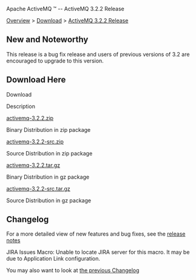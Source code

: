 Apache ActiveMQ ™ -- ActiveMQ 3.2.2 Release 

[Overview](overview.html) > [Download](download.html) > [ActiveMQ 3.2.2 Release](activemq-322-release.html)


New and Noteworthy
------------------

This release is a bug fix release and users of previous versions of 3.2 are encouraged to upgrade to this version.

Download Here
-------------

Download

Description

[activemq-3.2.2.zip](http://dist.codehaus.org/activemq/distributions/activemq-3.2.2.zip)

Binary Distribution in zip package

[activemq-3.2.2-src.zip](http://dist.codehaus.org/activemq/distributions/activemq-3.2.2-src.zip)

Source Distribution in zip package

[activemq-3.2.2.tar.gz](http://dist.codehaus.org/activemq/distributions/activemq-3.2.2.tar.gz)

Binary Distribution in gz package

[activemq-3.2.2-src.tar.gz](http://dist.codehaus.org/activemq/distributions/activemq-3.2.2-src.tar.gz)

Source Distribution in gz package

Changelog
---------

For a more detailed view of new features and bug fixes, see the [release notes](http://jira.activemq.org/jira/secure/ReleaseNote.jspa?version=11723&styleName=Html&projectId=10520&Create=Create)

JIRA Issues Macro: Unable to locate JIRA server for this macro. It may be due to Application Link configuration.

You may also want to look at [the previous Changelog](activemq-321-release.html)

